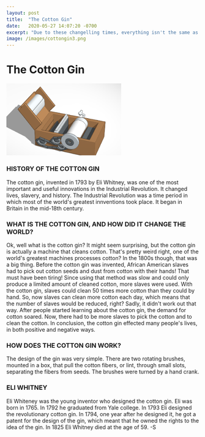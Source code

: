 ```yaml
---
layout: post
title:  "The Cotton Gin"
date:   2020-05-27 14:07:20 -0700
excerpt: "Due to these changelling times, everything isn't the same as it used to be. We are learning to adapt to different ways of doing things. One of those things is schooling. Read on to understand my perspective on schooling."
image: /images/cottongin3.png
---
```

# The Cotton Gin
<img src="/images/cottongin3.png" width= "300"/>
<br>
<h3>HISTORY OF THE COTTON GIN</h3>

The cotton gin, invented in 1793 by Eli Whitney, was one of the most important and useful innovations in the Industrial Revolution. It changed lives, slavery, and history. The Industrial Revolution was a time period in which most of the world's greatest innventions took place. It began in Britain in the mid-18th century. 

<h3>WHAT IS THE COTTON GIN, AND HOW DID IT CHANGE THE WORLD?</h3>

Ok, well what is the cotton gin? It might seem surprising, but the cotton gin is actually a machine that cleans cotton. That's pretty weird right, one of the world's greatest machines processes cotton? In the 1800s though, that was a big thing. Before the cotton gin was invented, African American slaves had to pick out cotton seeds and dust from cotton with their hands! That must have been tiring! Since using that method was slow and could only produce a limited amount of cleaned cotton, more slaves were used. With the cotton gin, slaves could clean 50 times more cotton than they could by hand. So, now slaves can clean more cotton each day, which means that the number of slaves would be reduced, right? Sadly, it didn't work out that way. After people started learning about the cotton gin, the demand for cotton soared. Now, there had to be more slaves to pick the cotton and to clean the cotton. In conclusion, the cotton gin effected many people's lives, in both positive and negative ways. 

<h3>HOW DOES THE COTTON GIN WORK?</h3>

The design of the gin was very simple. There are two rotating brushes, mounted in a box, that pull the cotton fibers, or lint, through small slots, separating the fibers from seeds. The brushes were turned by a hand crank.


<h3>ELI WHITNEY</h3>

Eli Whiteney was the young inventor who designed the cotton gin. Eli was born in 1765. In 1792 he graduated from Yale college. In 1793 Eli designed the revolutionary cotton gin. In 1794, one year after he designed it, he got a patent for the design of the gin, which meant that he owned the rights to the idea of the gin. In 1825 Eli Whitney died at the age of 59. -S

